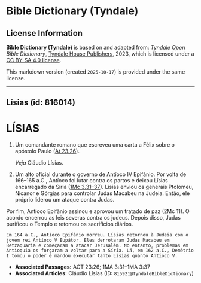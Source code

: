 # Bible Dictionary (Tyndale)

## License Information

**Bible Dictionary (Tyndale)** is based on and adapted from: _Tyndale Open Bible Dictionary_, [Tyndale House Publishers](https://tyndaleopenresources.com/), 2023, which is licensed under a [CC BY-SA 4.0 license](https://creativecommons.org/licenses/by-sa/4.0/legalcode.en).

This markdown version (created `2025-10-17`) is provided under the same license.



--------------------------------

## Lísias (id: 816014)

LÍSIAS
======

1. Um comandante romano que escreveu uma carta a Félix sobre o apóstolo Paulo ([At 23\.26](https://ref.ly/Acts23:26)).

    *Veja* Cláudio Lísias.

2. Um alto oficial durante o governo de Antíoco IV Epifânio. Por volta de 166–165 a.C., Antíoco foi lutar contra os partos e deixou Lísias encarregado da Síria ([1Mc 3\.31–37](https://ref.ly/1Macc3:31-1Macc3:37)). Lísias enviou os generais Ptolomeu, Nicanor e Górgias para controlar Judas Macabeu na Judeia. Então, ele próprio liderou um ataque contra Judas. 
  
Por fim, Antíoco Epifânio assinou e aprovou um tratado de paz (2Mc 11\). O acordo encerrou as leis severas contra os judeus. Depois disso, Judas purificou o Templo e retomou os sacrifícios diários.

    Em 164 a.C., Antíoco Epifânio morreu. Lísias retornou à Judeia com o jovem rei Antíoco V Eupátor. Eles derrotaram Judas Macabeu em Betzaquaria e começaram a atacar Jerusalém. No entanto, problemas em Antioquia os forçaram a voltar para a Síria. Lá, em 162 a.C., Demétrio I tomou o poder e mandou executar tanto Lísias quanto Antíoco V.

* **Associated Passages:** ACT 23:26; 1MA 3:31–1MA 3:37
* **Associated Articles:** Cláudio Lísias (ID: `815921@TyndaleBibleDictionary`)

